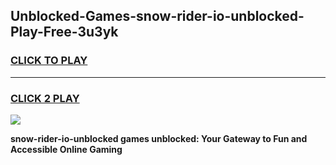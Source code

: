 
## Unblocked-Games-snow-rider-io-unblocked-Play-Free-3u3yk
<h3>
<a href="https://premium76.site?title=snow-rider-io-unblocked&ref=10A">CLICK TO PLAY</a></h3>
<hr>

<h3>
<a href="https://premium76.site?title=snow-rider-io-unblocked&ref=10A">CLICK 2 PLAY</a>
  
</h3>

<a href="https://premium76.site?title=snow-rider-io-unblocked&ref=10A"><img src="https://clearcache.store/games.png"></a>


**snow-rider-io-unblocked games unblocked: Your Gateway to Fun and Accessible Online Gaming**
